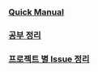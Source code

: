 ### [Quick Manual](<Quick Manual/Quick Manual.md>)

### [공부 정리](<공부 정리.md>)

### [프로젝트 별 Issue 정리](<프로젝트 별 Issue 정리.md>)





